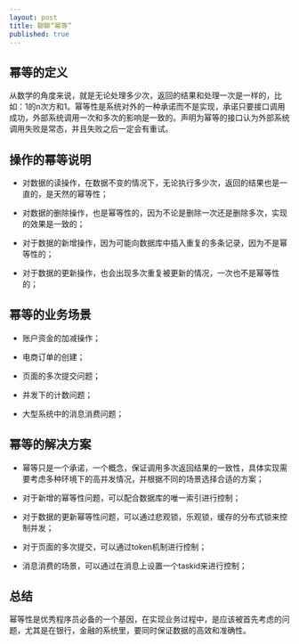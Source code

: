```yaml
---
layout: post
title: 聊聊“幂等”
published: true
---
```

## 幂等的定义


从数学的角度来说，就是无论处理多少次，返回的结果和处理一次是一样的，比如：1的n次方和1。幂等性是系统对外的一种承诺而不是实现，承诺只要接口调用成功，外部系统调用一次和多次的影响是一致的。声明为幂等的接口认为外部系统调用失败是常态，并且失败之后一定会有重试。 

## 操作的幂等说明

* 对数据的读操作，在数据不变的情况下，无论执行多少次，返回的结果也是一直的，是天然的幂等性；

* 对数据的删除操作，也是幂等性的，因为不论是删除一次还是删除多次，实现的效果是一致的；

* 对于数据的新增操作，因为可能向数据库中插入重复的多条记录，因为不是幂等性的；

* 对于数据的更新操作，也会出现多次重复被更新的情况，一次也不是幂等性的；

## 幂等的业务场景

* 账户资金的加减操作；

* 电商订单的创建；

* 页面的多次提交问题；

* 并发下的计数问题；

* 大型系统中的消息消费问题；

## 幂等的解决方案

* 幂等只是一个承诺，一个概念，保证调用多次返回结果的一致性，具体实现需要考虑多种环境下的高并发情况，并根据不同的场景选择合适的方案；

* 对于新增的幂等性问题，可以配合数据库的唯一索引进行控制；

* 对于数据的更新幂等性问题，可以通过悲观锁，乐观锁，缓存的分布式锁来控制并发；

* 对于页面的多次提交，可以通过token机制进行控制；

* 消息消费的场景，可以通过在消息上设置一个taskid来进行控制；

## 总结

幂等性是优秀程序员必备的一个基因，在实现业务过程中，是应该被首先考虑的问题，尤其是在银行，金融的系统里，要同时保证数据的高效和准确性。
